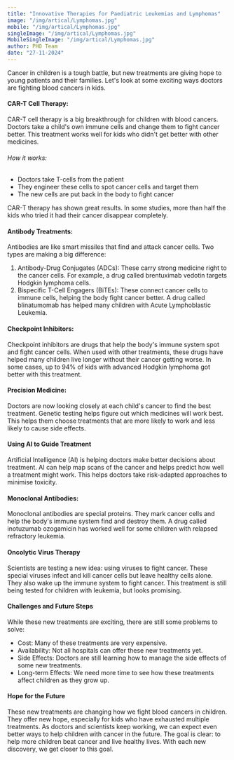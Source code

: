 ```yaml
---
title: "Innovative Therapies for Paediatric Leukemias and Lymphomas"
image: "/img/artical/Lymphomas.jpg"
mobile: "/img/artical/Lymphomas.jpg"
singleImage: "/img/artical/Lymphomas.jpg"
MobileSingleImage: "/img/artical/Lymphomas.jpg"
author: PHO Team
date: "27-11-2024"
---
```


Cancer in children is a tough battle, but new treatments are giving hope to young patients and their families. Let's look at some exciting ways doctors are fighting blood cancers in kids.

#### CAR-T Cell Therapy: 

CAR-T cell therapy is a big breakthrough for children with blood cancers. Doctors take a child's own immune cells and change them to fight cancer better. This treatment works well for kids who didn't get better with other medicines.

###### How it works:
- Doctors take T-cells from the patient
- They engineer these cells to spot cancer cells and target them
- The new cells are put back in the body to fight cancer

CAR-T therapy has shown great results. In some studies, more than half the kids who tried it had their cancer disappear completely. 

#### Antibody Treatments: 

Antibodies are like smart missiles that find and attack cancer cells. Two types are making a big difference:

1.	Antibody-Drug Conjugates (ADCs): These carry strong medicine right to the cancer cells. For example, a drug called brentuximab vedotin targets Hodgkin lymphoma cells.
2.	Bispecific T-Cell Engagers (BiTEs): These connect cancer cells to immune cells, helping the body fight cancer better. A drug called blinatumomab has helped many children with Acute Lymphoblastic Leukemia.

#### Checkpoint Inhibitors: 

Checkpoint inhibitors are drugs that help the body's immune system spot and fight cancer cells. When used with other treatments, these drugs have helped many children live longer without their cancer getting worse. In some cases, up to 94% of kids with advanced Hodgkin lymphoma got better with this treatment.

#### Precision Medicine: 

Doctors are now looking closely at each child's cancer to find the best treatment. Genetic testing helps figure out which medicines will work best. This helps them choose treatments that are more likely to work and less likely to cause side effects.

#### Using AI to Guide Treatment

Artificial Intelligence (AI) is helping doctors make better decisions about treatment. AI can help map scans of the cancer and helps predict how well a treatment might work. This helps doctors take risk-adapted approaches to minimise toxicity.

#### Monoclonal Antibodies: 

Monoclonal antibodies are special proteins. They mark cancer cells and help the body's immune system find and destroy them. A drug called inotuzumab ozogamicin has worked well for some children with relapsed refractory leukemia.

#### Oncolytic Virus Therapy

Scientists are testing a new idea: using viruses to fight cancer. These special viruses infect and kill cancer cells but leave healthy cells alone. They also wake up the immune system to fight cancer. This treatment is still being tested for children with leukemia, but looks promising.

#### Challenges and Future Steps

While these new treatments are exciting, there are still some problems to solve:

 - Cost: Many of these treatments are very expensive.
 - Availability: Not all hospitals can offer these new treatments yet.
 - Side Effects: Doctors are still learning how to manage the side effects of some new treatments.
 - Long-term Effects: We need more time to see how these treatments affect children as they grow up.

#### Hope for the Future

These new treatments are changing how we fight blood cancers in children. They offer new hope, especially for kids who have exhausted multiple treatments. As doctors and scientists keep working, we can expect even better ways to help children with cancer in the future.
The goal is clear: to help more children beat cancer and live healthy lives. With each new discovery, we get closer to this goal. 





